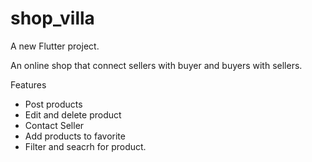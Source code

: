 # shop_villa

A new Flutter project.

An online shop that connect sellers with buyer and buyers with sellers. 

Features
* Post products
* Edit and delete product
* Contact Seller
* Add products to favorite
* Filter and seacrh for product.
